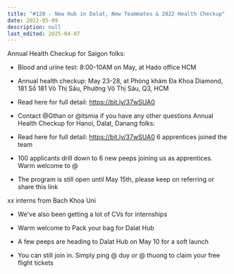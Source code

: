 ```yaml
---
title: "#120 - New Hub in Dalat, New Teammates & 2022 Health Checkup"
date: 2022-05-09
description: null
last_edited: 2025-04-07
---
```


Annual Health Checkup for Saigon folks:

- Blood and urine test: 8:00-10AM on May, at Hado office HCM
- Annual health checkup: May 23-28, at Phòng khám Đa Khoa Diamond, 181 Số 181 Võ Thị Sáu, Phường Võ Thị Sáu, Q3, HCM
- Read here for full detail: <https://bit.ly/37wSUA0>
- Contact @Gthan or @itsmia if you have any other questions
  Annual Health Checkup for Hanoi, Dalat, Danang folks:

- Read here for full detail: <https://bit.ly/37wSUA0>
  6 apprentices joined the team

- 100 applicants drill down to 6 new peeps joining us as apprentices. Warm welcome to @
- The program is still open until May 15th, please keep on referring or share this link

xx interns from Bach Khoa Uni

- We've also been getting a lot of CVs for internships
- Warm welcome to
  Pack your bag for Dalat Hub

- A few peeps are heading to Dalat Hub on May 10 for a soft launch
- You can still join in. Simply ping @ duy or @ thuong to claim your free flight tickets

